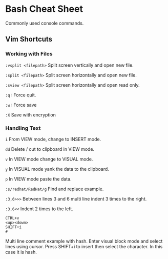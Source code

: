 # Bash Cheat Sheet
Commonly used console commands.

## Vim Shortcuts
### Working with Files
```:vsplit <filepath>```
Split screen vertically and open new file.

```:split <filepath>```
Split screen horizontally and open new file.

```:sview <filepath>```
Split screen horizontally and open read only.

```:q!```
Force quit.

```:w!```
Force save

```:X```
Save with encryption

### Handling Text
```i```
From VIEW mode, change to INSERT mode.

```dd```
Delete / cut to clipboard in VIEW mode.

```v```
In VIEW mode change to VISUAL mode.

```y```
In VISUAL mode yank the data to the clipboard.

```p```
In VIEW mode paste the data.

```:s/redhat/RedHat/g```
Find and replace example.

```:3,6>>>```
Between lines 3 and 6 multi line indent 3 times to the right.

```:3,6<<```
Indent 2 times to the left.

```
CTRL+v
<up><down>
SHIFT+i
#
```
Multi line comment example with hash. Enter visual block mode and select lines using cursor.
Press SHIFT+i to insert then select the character. In this case it is hash.


